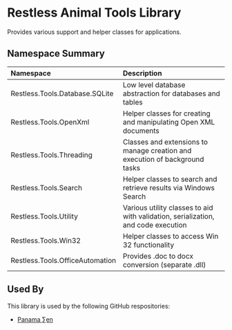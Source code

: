 ﻿# Restless Animal Tools Library
Provides various support and helper classes for applications.

## Namespace Summary
|Namespace|Description|
|:---|:---|
|Restless.Tools.Database.SQLite|Low level database abstraction for databases and tables|
|Restless.Tools.OpenXml|Helper classes for creating and manipulating Open XML documents|
|Restless.Tools.Threading|Classes and extensions to manage creation and execution of background tasks|
|Restless.Tools.Search|Helper classes to search and retrieve results via Windows Search|
|Restless.Tools.Utility|Various utility classes to aid with validation, serialization, and code execution|
|Restless.Tools.Win32|Helper classes to access Win 32 functionality|
|Restless.Tools.OfficeAutomation|Provides .doc to docx conversion (separate .dll)|

## Used By
This library is used by the following GitHub respositories:

- [Panama ∑en](https://github.com/victor-david/panama)

